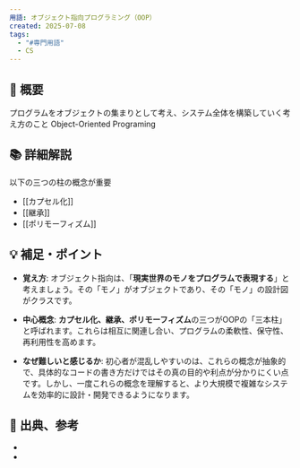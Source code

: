 ```yaml
---
用語: オブジェクト指向プログラミング（OOP）
created: 2025-07-08
tags:
  - "#専門用語"
  - CS
---
```



## 📝 概要
プログラムをオブジェクトの集まりとして考え、システム全体を構築していく考え方のこと
Object-Oriented Programing

## 📚 詳細解説
以下の三つの柱の概念が重要
- [[カプセル化]]
- [[継承]]
- [[ポリモーフィズム]]



## 💡 補足・ポイント

-  **覚え方**: オブジェクト指向は、「**現実世界のモノをプログラムで表現する**」と考えましょう。その「モノ」がオブジェクトであり、その「モノ」の設計図がクラスです。
    
- **中心概念**: **カプセル化、継承、ポリモーフィズム**の三つがOOPの「三本柱」と呼ばれます。これらは相互に関連し合い、プログラムの柔軟性、保守性、再利用性を高めます。
    
- **なぜ難しいと感じるか**: 初心者が混乱しやすいのは、これらの概念が抽象的で、具体的なコードの書き方だけではその真の目的や利点が分かりにくい点です。しかし、一度これらの概念を理解すると、より大規模で複雑なシステムを効率的に設計・開発できるようになります。
    

## 🔗 出典、参考

- 
    
- 
    